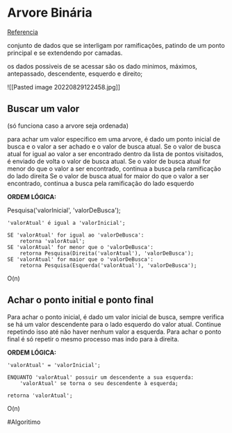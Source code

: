 # Arvore Binária

[Referencia](http://www.euroinformatica.ro/documentation/programming/!!!Algorithms_CORMEN!!!/DDU0072.html)

conjunto de dados  que se interligam por ramificações, patindo de um ponto principal e se extendendo por camadas.

os dados possiveis de se acessar são os dado minimos, máximos, antepassado, descendente, esquerdo e direito;

![[Pasted image 20220829122458.jpg]]

## Buscar um valor
(só funciona caso a arvore seja ordenada)

para  achar um valor especifico em uma arvore, é dado um ponto inicial de busca e o valor a ser achado e o valor de busca atual. 
Se o valor de busca atual for igual ao valor a ser encontrado dentro da lista de pontos visitados, é enviado de volta o valor de busca atual.
Se o valor de busca atual for menor do que o valor a ser encontrado, continua a busca pela ramificação do lado direita
Se o valor de busca atual for maior do que o valor a ser encontrado, continua a busca pela ramificação do lado esquerdo

**ORDEM LÓGICA:**

Pesquisa('valorInicial', 'valorDeBusca');

	'valorAtual' é igual a 'valorInicial';
	
	SE 'valorAtual' for igual ao 'valorDeBusca':
		retorna 'valorAtual';
	SE 'valorAtual' for menor que o 'valorDeBusca':
		retorna Pesquisa(Direita('valorAtual'), 'valorDeBusca');
	SE 'valorAtual' for maior que o 'valorDeBusca':
		retorna Pesquisa(Esquerda('valorAtual'), 'valorDeBusca');

O(n)

## Achar o ponto initial e  ponto final

Para achar o ponto inicial, é dado um valor inicial de busca, sempre verifica se há um valor descendente  para o lado esquerdo do valor atual. Continue repetindo isso até não haver nenhum valor a esquerda.
Para achar o ponto final é só repetir o mesmo processo mas indo para à direita.

**ORDEM LÓGICA:**

	'valorAtual' = 'valorInicial';
	
	ENQUANTO 'valorAtual' possuir um descendente a sua esquerda:
		'valorAtual' se torna o seu descendente à esquerda;
	
	retorna 'valorAtual';

O(n)

#Algoritimo